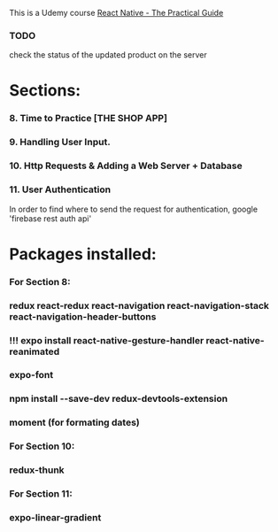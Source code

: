 This is a Udemy course
[React Native - The Practical Guide](https://www.udemy.com/react-native-the-practical-guide/)

### TODO
check the status of the updated product on the server


# Sections:
### 8. Time to Practice [THE SHOP APP]
### 9. Handling User Input.
### 10. Http Requests & Adding a Web Server + Database
### 11. User Authentication
In order to find where to send the request for authentication, google 'firebase rest auth api'


# Packages installed:
### For Section 8:
### redux react-redux react-navigation react-navigation-stack react-navigation-header-buttons
### !!! expo install react-native-gesture-handler react-native-reanimated
### expo-font
### npm install --save-dev redux-devtools-extension 
### moment (for formating dates)

### For Section 10:
### redux-thunk

### For Section 11:
### expo-linear-gradient